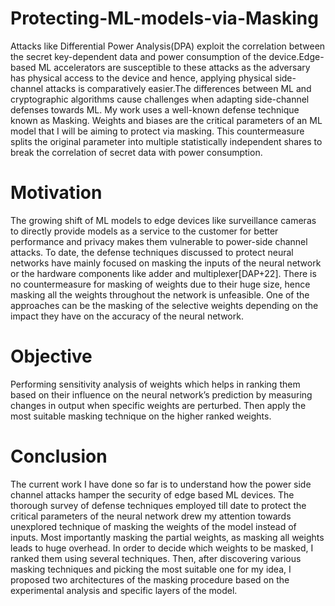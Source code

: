# Protecting-ML-models-via-Masking

Attacks like Differential Power Analysis(DPA) exploit the correlation between the secret key-dependent data and power consumption of the device.Edge-based ML accelerators are susceptible to these attacks as the adversary has physical access to the device and hence, applying physical side-channel attacks is comparatively easier.The differences between ML and cryptographic algorithms cause challenges when adapting side-channel defenses towards ML. My work uses a well-known defense technique known as Masking. Weights and biases are the critical parameters of an ML model that I will be aiming to protect via masking. This countermeasure splits the original parameter into multiple statistically independent shares to break the correlation of secret data with power consumption.

# Motivation
The growing shift of ML models to edge devices like surveillance cameras to directly provide models as a service to the customer for better performance and privacy makes them vulnerable to power-side channel attacks. To date, the defense techniques discussed to protect neural networks have mainly focused on masking the inputs of the neural network or the hardware components like adder and multiplexer[DAP+22]. There is no countermeasure for masking of weights due to their huge size, hence masking all the weights throughout the network is unfeasible. One of the approaches can be the masking of the selective weights depending on the impact they have on the accuracy of the neural network.

# Objective
Performing sensitivity analysis of weights which helps in ranking them based on their influence on the neural network’s prediction by measuring changes in output when specific weights are perturbed. Then apply the most suitable masking technique on the higher ranked weights.

# Conclusion
The current work I have done so far is to understand how the power side channel attacks hamper the security of edge based ML devices. The thorough survey of defense techniques employed till date to protect the critical parameters of the neural network drew my attention towards unexplored technique of masking the weights of the model instead of inputs. Most importantly masking the partial weights, as masking all weights leads to huge overhead. In order to decide which weights to be masked, I ranked them using several techniques. Then, after discovering various masking techniques and picking the most suitable one for my idea, I proposed two architectures of the masking procedure based on the experimental analysis and specific layers of the model.
